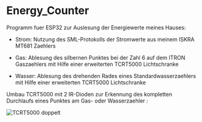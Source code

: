 # Energy_Counter
Programm fuer ESP32 zur Auslesung der Energiewerte meines Hauses:

- Strom: Nutzung des SML-Protokolls der Stromwerte aus meinem ISKRA MT681 Zaehlers 

- Gas: Ablesung des silbernen Punktes bei der Zahl 6 auf dem ITRON Gaszaehlers mit Hilfe einer erweiterten TCRT5000 Lichtschranke

- Wasser: Ablesung des drehenden Rades eines Standardwasserzaehlers mit Hilfe einer erweiterten TCRT5000 Lichtschranke

Umbau TCRT5000 mit 2 IR-Dioden zur Erkennung des kompletten Durchlaufs eines Punktes am Gas- oder Wasserzaehler :

![TCRT5000 doppelt](https://user-images.githubusercontent.com/76279852/213930673-a9e1f557-3765-40b4-a3f6-ac5b35fe5bd1.jpg)
